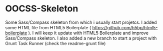 OOCSS-Skeleton
==============

Some Sass/Compass skeleton from which i usually start projetcs.
I added some HTML file from HTML5 Boilerplate ( https://github.com/h5bp/html5-boilerplate ).
I will keep it update with HTML5 Boilerplate and improve Sass/Compass skeleton.
I also added a new branch to start a project with Grunt Task Runner (check the readme-grunt file)
